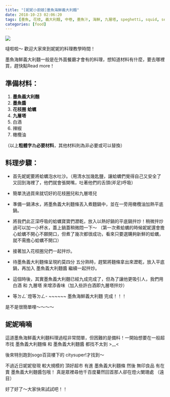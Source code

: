 ```yaml
---
title: "[妮妮小廚娘]墨魚海鮮義大利麵"
date: 2018-10-23 02:06:20
tags: [墨魚, 花枝, 義大利麵, 中卷, 墨魚汁, 海鮮, 九層塔, speghetti, squid, seafood, cuisine, italien]
categories: [food]
---
```


![](https://nininanaa.me/images/squid-speghetti2.jpg)

噠啦啦～ 歡迎大家來到妮妮的料理教學時間！

墨魚海鮮義大利麵一般是在外面餐廳才會有的料理，想知道材料有什麼，要去哪裡買，趕快點Read more！

<!--more-->

## 準備材料：

1. **墨魚義大利麵** 
1. **墨魚醬** 
1. **花枝圈** **蛤蠣**
1. **九層塔**
1. 白酒
1. 辣椒
1. 橄欖油


（以上**粗體字**為**必要材料**，其他材料則為非必要或可以替換）



## 料理步驟：

- 首先妮妮要將蛤蠣泡水吐沙。（用清水加幾匙鹽，讓蛤蠣們覺得自己又安全了又回到海裡了，他們就會張開嘴，吐著他們的舌頭(斧足)呼吸）

- 簡單洗過買來就切好的花枝圈兒和九層塔兒

- 準備一鍋沸水，將墨魚義大利麵條丟入煮麵鍋中，並在一旁用橄欖油加熱平底鍋。

- 將我們此正深呼吸的蛤蠣寶寶們瀝乾，放入以熱好鍋的平底鍋拌炒！稍微拌炒過可以加一小杯水，蓋上鍋蓋稍微悶一下～
（第一次煮蛤蠣的時候妮妮還會擔心蛤蠣不開心不願開口，但煮了幾次都很成功，看來只要選購夠新鮮的蛤蠣，就不需擔心蛤蠣不開口）

- 接著加入花枝圈兒們一起拌炒。

- 待墨魚義大利麵條呈現約莫四分 五分熟時，趕緊將麵條拿出來瀝乾，放入平底鍋，再加入 墨魚義大利麵醬 繼續一起拌炒。 

- 這個時後，其實墨魚義大利麵已經九成完成了，但為了讓他更吸引人，我們用 白酒 和 九層塔 來增添香味（加入些許白酒即九層塔拌炒）

- 等ㄉㄥˊ燈等ㄉㄥ- ~~~~~~ 墨魚海鮮義大利麵 完成！！！

是不是很簡單哩～～～～


## 妮妮喃喃

這道墨魚海鮮義大利麵料理過程非常間單，但困難的是備料！一開始想要在一般超市找 墨魚義大利麵條 和 墨魚義大利麵醬 都找不太到 >__<

後來特別跑到sogo百貨樓下的 citysuper!才找到～

不過近日妮妮發現 較大規模的 頂好超市 有進 墨魚義大利麵條 然後 無印良品 有在賣 墨魚義大利麵醬包哦！ 真是眾裡尋他千百度驀然回首那人卻在燈火闌珊處 （遠目）


好了好了～大家快來試試吧！！


